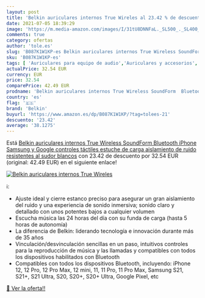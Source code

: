 ```yaml
---
layout: post
title: 'Belkin auriculares internos True Wireles al 23.42 % de descuento'
date: 2021-07-05 18:39:29
image: 'https://m.media-amazon.com/images/I/31tU8DNNFaL._SL500_._SL400_.jpg'
comments: true
category: ofertas
author: 'tole.es'
slug: 'B087K1W1KP-es Belkin auriculares internos True Wireless SoundForm...'
sku: 'B087K1W1KP-es'
tags: [ 'Auriculares para equipo de audio','Auriculares y accesorios','Electrónica','belkin','iphone', ]
actualPrice: 32.54 EUR
currency: EUR
price: 32.54
comparePrice: 42.49 EUR
prodname: 'Belkin auriculares internos True Wireless SoundForm  Bluetooth  iPhone  Samsung y Google  controles táctiles  estuche de carga  aislamiento de ruido  resistentes al sudor   blancos'
country: 'es'
flag: '🇪🇸'
brand: 'Belkin'
buyurl: 'https://www.amazon.es/dp/B087K1W1KP/?tag=tolees-21'
descuento: '23.42'
average: '38.1275'
---
```


Está [Belkin auriculares internos True Wireless SoundForm  Bluetooth  iPhone  Samsung y Google  controles táctiles  estuche de carga  aislamiento de ruido  resistentes al sudor   blancos](https://www.amazon.es/dp/B087K1W1KP/?tag=tolees-21) con 23.42 de descuento por 32.54 EUR (original: 42.49 EUR) en el siguiente enlace!

[![Belkin auriculares internos True Wireles](https://m.media-amazon.com/images/I/31tU8DNNFaL._SL500_._SL400_.jpg)](https://www.amazon.es/dp/B087K1W1KP/?tag=tolees-21)

ℹ️:

- Ajuste ideal y cierre estanco preciso para asegurar un gran aislamiento del ruido y una experiencia de sonido inmersiva; sonido claro y detallado con unos potentes bajos a cualquier volumen
- Escucha música las 24 horas del día con su funda de carga (hasta 5 horas de autonomía)
- La diferencia de Belkin: liderando tecnología e innovación durante más de 35 años
- Vinculación/desvinculación sencillas en un paso, intuitivos controles para la reproducción de música y las llamadas y compatibles con todos los dispositivos habilitados con Bluetooth
- Compatibles con todos los dispositivos Bluetooth, incluyendo: iPhone 12, 12 Pro, 12 Pro Max, 12 mini, 11, 11 Pro, 11 Pro Max, Samsung S21, S21+, S21 Ultra, S20, S20+, S20+ Ultra, Google Pixel, etc

[🛒 Ver la oferta!!](https://www.amazon.es/dp/B087K1W1KP/?tag=tolees-21)
